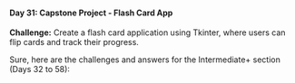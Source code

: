 #### Day 31: Capstone Project - Flash Card App
**Challenge:** Create a flash card application using Tkinter, where users can flip cards and track their progress.


Sure, here are the challenges and answers for the Intermediate+ section (Days 32 to 58):


